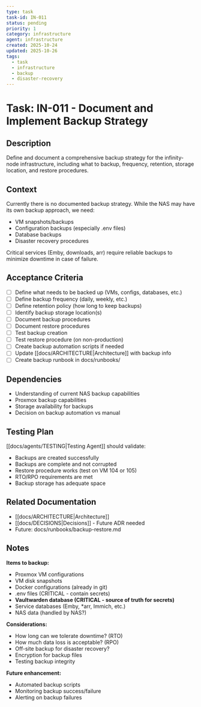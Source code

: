 ```yaml
---
type: task
task-id: IN-011
status: pending
priority: 1
category: infrastructure
agent: infrastructure
created: 2025-10-24
updated: 2025-10-26
tags:
  - task
  - infrastructure
  - backup
  - disaster-recovery
---
```


# Task: IN-011 - Document and Implement Backup Strategy

## Description

Define and document a comprehensive backup strategy for the infinity-node infrastructure, including what to backup, frequency, retention, storage location, and restore procedures.

## Context

Currently there is no documented backup strategy. While the NAS may have its own backup approach, we need:
- VM snapshots/backups
- Configuration backups (especially .env files)
- Database backups
- Disaster recovery procedures

Critical services (Emby, downloads, arr) require reliable backups to minimize downtime in case of failure.

## Acceptance Criteria

- [ ] Define what needs to be backed up (VMs, configs, databases, etc.)
- [ ] Define backup frequency (daily, weekly, etc.)
- [ ] Define retention policy (how long to keep backups)
- [ ] Identify backup storage location(s)
- [ ] Document backup procedures
- [ ] Document restore procedures
- [ ] Test backup creation
- [ ] Test restore procedure (on non-production)
- [ ] Create backup automation scripts if needed
- [ ] Update [[docs/ARCHITECTURE|Architecture]] with backup info
- [ ] Create backup runbook in docs/runbooks/

## Dependencies

- Understanding of current NAS backup capabilities
- Proxmox backup capabilities
- Storage availability for backups
- Decision on backup automation vs manual

## Testing Plan

[[docs/agents/TESTING|Testing Agent]] should validate:
- Backups are created successfully
- Backups are complete and not corrupted
- Restore procedure works (test on VM 104 or 105)
- RTO/RPO requirements are met
- Backup storage has adequate space

## Related Documentation

- [[docs/ARCHITECTURE|Architecture]]
- [[docs/DECISIONS|Decisions]] - Future ADR needed
- Future: docs/runbooks/backup-restore.md

## Notes

**Items to backup:**
- Proxmox VM configurations
- VM disk snapshots
- Docker configurations (already in git)
- .env files (CRITICAL - contain secrets)
- **Vaultwarden database (CRITICAL - source of truth for secrets)**
- Service databases (Emby, *arr, Immich, etc.)
- NAS data (handled by NAS?)

**Considerations:**
- How long can we tolerate downtime? (RTO)
- How much data loss is acceptable? (RPO)
- Off-site backup for disaster recovery?
- Encryption for backup files
- Testing backup integrity

**Future enhancement:**
- Automated backup scripts
- Monitoring backup success/failure
- Alerting on backup failures
